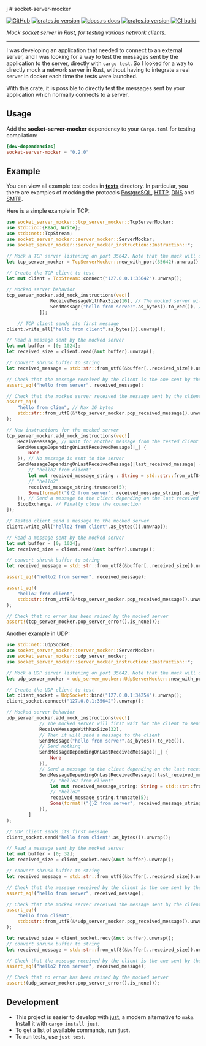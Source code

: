 j # socket-server-mocker

[![GitHub](https://img.shields.io/badge/github-thomasarmel/socket--server--mocker-8da0cb?logo=github)](https://github.com/thomasarmel/socket-server-mocker)
[![crates.io version](https://img.shields.io/crates/v/socket-server-mocker.svg)](https://crates.io/crates/socket-server-mocker)
[![docs.rs docs](https://docs.rs/socket-server-mocker/badge.svg)](https://docs.rs/socket-server-mocker)
[![crates.io version](https://img.shields.io/crates/l/socket-server-mocker.svg)](https://github.com/thomasarmel/socket-server-mocker/blob/main/LICENSE)
[![CI build](https://github.com/thomasarmel/socket-server-mocker/actions/workflows/rust.yml/badge.svg)](https://github.com/thomasarmel/socket-server-mocker/actions)

_Mock socket server in Rust, for testing various network clients._

***

I was developing an application that needed to connect to an external server, and I was looking for a way to test the messages sent by the application to the server, directly with `cargo test`. So I looked for a way to directly mock a network server in Rust, without having to integrate a real server in docker each time the tests were launched.

With this crate, it is possible to directly test the messages sent by your application which normally connects to a server.


## Usage

Add the **socket-server-mocker** dependency to your `Cargo.toml` for testing compilation:

```toml
[dev-dependencies]
socket-server-mocker = "0.2.0"
```

## Example

You can view all example test codes in **[tests](./tests)** directory.
In particular, you there are examples of mocking the protocols [PostgreSQL](tests/postgres_mock.rs), [HTTP](tests/http_reqwest_api_mock.rs), [DNS](./tests/dns_mock.rs) and [SMTP](./tests/smtp_mock.rs).

Here is a simple example in TCP:

```rust
use socket_server_mocker::tcp_server_mocker::TcpServerMocker;
use std::io::{Read, Write};
use std::net::TcpStream;
use socket_server_mocker::server_mocker::ServerMocker;
use socket_server_mocker::server_mocker_instruction::Instruction::*;

// Mock a TCP server listening on port 35642. Note that the mock will only listen on the local interface.
let tcp_server_mocker = TcpServerMocker::new_with_port(35642).unwrap();

// Create the TCP client to test
let mut client = TcpStream::connect("127.0.0.1:35642").unwrap();

// Mocked server behavior
tcp_server_mocker.add_mock_instructions(vec![
                ReceiveMessageWithMaxSize(16), // The mocked server will first wait for the client to send a message
                SendMessage("hello from server".as_bytes().to_vec()), // Then it will send a message to the client
            ]);

    // TCP client sends its first message
client.write_all("hello from client".as_bytes()).unwrap();

// Read a message sent by the mocked server
let mut buffer = [0; 1024];
let received_size = client.read(&mut buffer).unwrap();

// convert shrunk buffer to string
let received_message = std::str::from_utf8(&buffer[..received_size]).unwrap();

// Check that the message received by the client is the one sent by the mocked server
assert_eq!("hello from server", received_message);

// Check that the mocked server received the message sent by the client
assert_eq!(
    "hello from clien", // Max 16 bytes
    std::str::from_utf8(&*tcp_server_mocker.pop_received_message().unwrap()).unwrap()
);

// New instructions for the mocked server
tcp_server_mocker.add_mock_instructions(vec![
    ReceiveMessage, // Wait for another message from the tested client
    SendMessageDependingOnLastReceivedMessage(|_| {
        None
    }), // No message is sent to the server
    SendMessageDependingOnLastReceivedMessage(|last_received_message| {
        // "hello2 from client"
        let mut received_message_string : String = std::str::from_utf8(&last_received_message.unwrap()).unwrap().to_string();
        // "hello2"
        received_message_string.truncate(5);
        Some(format!("{}2 from server", received_message_string).as_bytes().to_vec())
    }), // Send a message to the client depending on the last received message by the mocked server
    StopExchange, // Finally close the connection
]);

// Tested client send a message to the mocked server
client.write_all("hello2 from client".as_bytes()).unwrap();

// Read a message sent by the mocked server
let mut buffer = [0; 1024];
let received_size = client.read(&mut buffer).unwrap();

// convert shrunk buffer to string
let received_message = std::str::from_utf8(&buffer[..received_size]).unwrap();

assert_eq!("hello2 from server", received_message);

assert_eq!(
    "hello2 from client",
    std::str::from_utf8(&*tcp_server_mocker.pop_received_message().unwrap()).unwrap()
);

// Check that no error has been raised by the mocked server
assert!(tcp_server_mocker.pop_server_error().is_none());
```

Another example in UDP:

```rust
use std::net::UdpSocket;
use socket_server_mocker::server_mocker::ServerMocker;
use socket_server_mocker::udp_server_mocker;
use socket_server_mocker::server_mocker_instruction::Instruction::*;

// Mock a UDP server listening on port 35642. Note that the mock will only listen on the local interface.
let udp_server_mocker = udp_server_mocker::UdpServerMocker::new_with_port(35642).unwrap();

// Create the UDP client to test
let client_socket = UdpSocket::bind("127.0.0.1:34254").unwrap();
client_socket.connect("127.0.0.1:35642").unwrap();

// Mocked server behavior
udp_server_mocker.add_mock_instructions(vec![
            // The mocked server will first wait for the client to send a message, with max size = 32 bytes
            ReceiveMessageWithMaxSize(32),
            // Then it will send a message to the client
            SendMessage("hello from server".as_bytes().to_vec()),
            // Send nothing
            SendMessageDependingOnLastReceivedMessage(|_| {
                None
            }),
            // Send a message to the client depending on the last received message by the mocked server
            SendMessageDependingOnLastReceivedMessage(|last_received_message| {
                // "hello2 from client"
                let mut received_message_string: String = std::str::from_utf8(&last_received_message.unwrap()).unwrap().to_string();
                // "hello2"
                received_message_string.truncate(5);
                Some(format!("{}2 from server", received_message_string).as_bytes().to_vec())
            }),
        ]
);

// UDP client sends its first message
client_socket.send("hello from client".as_bytes()).unwrap();

// Read a message sent by the mocked server
let mut buffer = [0; 32];
let received_size = client_socket.recv(&mut buffer).unwrap();

// convert shrunk buffer to string
let received_message = std::str::from_utf8(&buffer[..received_size]).unwrap();

// Check that the message received by the client is the one sent by the mocked server
assert_eq!("hello from server", received_message);

// Check that the mocked server received the message sent by the client
assert_eq!(
    "hello from client",
    std::str::from_utf8(&*udp_server_mocker.pop_received_message().unwrap()).unwrap()
);

let received_size = client_socket.recv(&mut buffer).unwrap();
// convert shrunk buffer to string
let received_message = std::str::from_utf8(&buffer[..received_size]).unwrap();

// Check that the message received by the client is the one sent by the mocked server
assert_eq!("hello2 from server", received_message);

// Check that no error has been raised by the mocked server
assert!(udp_server_mocker.pop_server_error().is_none());
```

## Development

* This project is easier to develop with [just](https://github.com/casey/just#readme), a modern alternative to `make`.
  Install it with `cargo install just`.
* To get a list of available commands, run `just`.
* To run tests, use `just test`.
